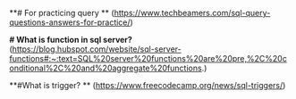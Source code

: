 **# For practicing query **
(https://www.techbeamers.com/sql-query-questions-answers-for-practice/)   

**# What is function in sql server?**    
(https://blog.hubspot.com/website/sql-server-functions#:~:text=SQL%20server%20functions%20are%20pre,%2C%20conditional%2C%20and%20aggregate%20functions.)    

**#What is trigger? **
(https://www.freecodecamp.org/news/sql-triggers/)

